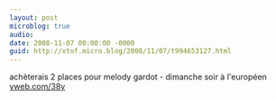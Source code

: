 ```yaml
---
layout: post
microblog: true
audio: 
date: 2008-11-07 00:00:00 -0000
guid: http://xtof.micro.blog/2008/11/07/t994653127.html
---
```

achèterais 2 places pour melody gardot - dimanche soir à l'européen [yweb.com/38y](http://yweb.com/38y)
